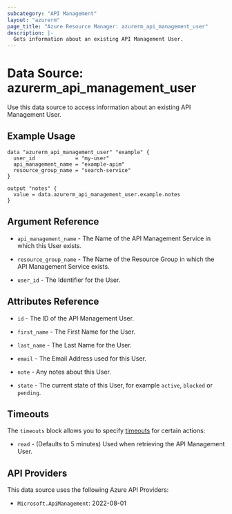 ```yaml
---
subcategory: "API Management"
layout: "azurerm"
page_title: "Azure Resource Manager: azurerm_api_management_user"
description: |-
  Gets information about an existing API Management User.
---
```


# Data Source: azurerm_api_management_user

Use this data source to access information about an existing API Management User.

## Example Usage

```hcl
data "azurerm_api_management_user" "example" {
  user_id             = "my-user"
  api_management_name = "example-apim"
  resource_group_name = "search-service"
}

output "notes" {
  value = data.azurerm_api_management_user.example.notes
}
```

## Argument Reference

* `api_management_name` - The Name of the API Management Service in which this User exists.

* `resource_group_name` - The Name of the Resource Group in which the API Management Service exists.

* `user_id` - The Identifier for the User.

## Attributes Reference

* `id` - The ID of the API Management User.

* `first_name` - The First Name for the User.

* `last_name` - The Last Name for the User.

* `email` - The Email Address used for this User.

* `note` - Any notes about this User.

* `state` - The current state of this User, for example `active`, `blocked` or `pending`.

## Timeouts

The `timeouts` block allows you to specify [timeouts](https://www.terraform.io/language/resources/syntax#operation-timeouts) for certain actions:

* `read` - (Defaults to 5 minutes) Used when retrieving the API Management User.

## API Providers
<!-- This section is generated, changes will be overwritten -->
This data source uses the following Azure API Providers:

* `Microsoft.ApiManagement`: 2022-08-01
